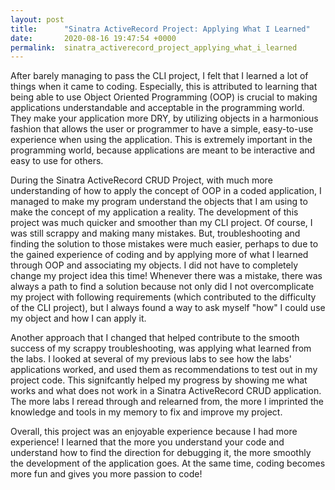 ```yaml
---
layout: post
title:      "Sinatra ActiveRecord Project: Applying What I Learned"
date:       2020-08-16 19:47:54 +0000
permalink:  sinatra_activerecord_project_applying_what_i_learned
---
```



After barely managing to pass the CLI project, I felt that I learned a lot of things when it came to coding. Especially, this is attributed to learning that being able to use Object Oriented Programming (OOP) is crucial to making applications understandable and acceptable in the programming world. They make your application more DRY, by utilizing objects in a harmonious fashion that allows the user or programmer to have a simple, easy-to-use experience when using the application. This is extremely important in the programming world, because applications are meant to be interactive and easy to use for others.

During the Sinatra ActiveRecord CRUD Project, with much more understanding of how to apply the concept of OOP in a coded application, I managed to make my program understand the objects that I am using to make the concept of my application a reality. The development of this project was much quicker and smoother than my CLI project. Of course, I was still scrappy and making many mistakes. But, troubleshooting and finding the solution to those mistakes were much easier, perhaps to due to the gained experience of coding and by applying more of what I learned through OOP and associating my objects. I did not have to completely change my project idea this time! Whenever there was a mistake, there was always a path to find a solution because not only did I not overcomplicate my project with following requirements (which contributed to the difficulty of the CLI project), but I always found a way to ask myself "how" I could use my object and how I can apply it.

Another approach that I changed that helped contribute to the smooth success of my scrappy troubleshooting, was applying what Iearned from the labs. I looked at several of my previous labs to see how the labs' applications worked, and used them as recommendations to test out in my project code. This signifcantly helped my progress by showing me what works and what does not work in a Sinatra ActiveRecord CRUD application. The more labs I reread through and relearned from, the more I imprinted the knowledge and tools in my memory to fix and improve my project.

Overall, this project was an enjoyable experience because I had more experience! I learned that the more you understand your code and understand how to find the direction for debugging it, the more smoothly the development of the application goes. At the same time, coding becomes more fun and gives you more passion to code!
